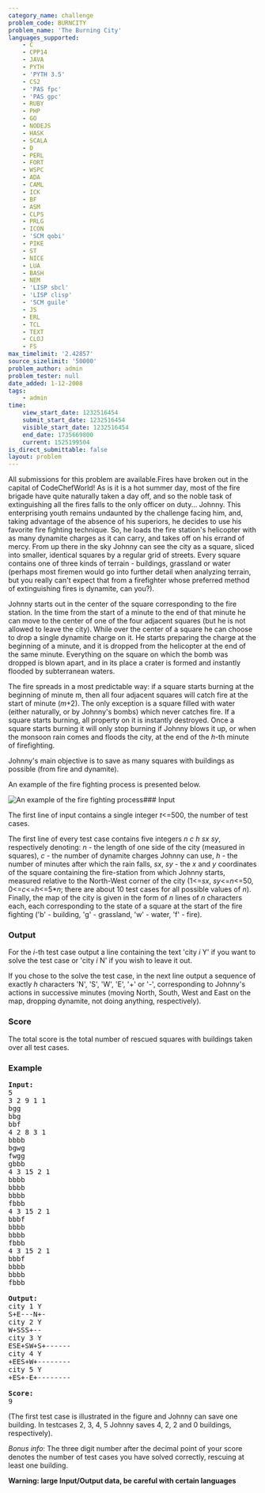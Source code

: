 ```yaml
---
category_name: challenge
problem_code: BURNCITY
problem_name: 'The Burning City'
languages_supported:
    - C
    - CPP14
    - JAVA
    - PYTH
    - 'PYTH 3.5'
    - CS2
    - 'PAS fpc'
    - 'PAS gpc'
    - RUBY
    - PHP
    - GO
    - NODEJS
    - HASK
    - SCALA
    - D
    - PERL
    - FORT
    - WSPC
    - ADA
    - CAML
    - ICK
    - BF
    - ASM
    - CLPS
    - PRLG
    - ICON
    - 'SCM qobi'
    - PIKE
    - ST
    - NICE
    - LUA
    - BASH
    - NEM
    - 'LISP sbcl'
    - 'LISP clisp'
    - 'SCM guile'
    - JS
    - ERL
    - TCL
    - TEXT
    - CLOJ
    - FS
max_timelimit: '2.42857'
source_sizelimit: '50000'
problem_author: admin
problem_tester: null
date_added: 1-12-2008
tags:
    - admin
time:
    view_start_date: 1232516454
    submit_start_date: 1232516454
    visible_start_date: 1232516454
    end_date: 1735669800
    current: 1525199504
is_direct_submittable: false
layout: problem
---
```

All submissions for this problem are available.Fires have broken out in the capital of CodeChefWorld! As is it is a hot summer day, most of the fire brigade have quite naturally taken a day off, and so the noble task of extinguishing all the fires falls to the only officer on duty... Johnny. This enterprising youth remains undaunted by the challenge facing him, and, taking advantage of the absence of his superiors, he decides to use his favorite fire fighting technique. So, he loads the fire station's helicopter with as many dynamite charges as it can carry, and takes off on his errand of mercy. From up there in the sky Johnny can see the city as a square, sliced into smaller, identical squares by a regular grid of streets. Every square contains one of three kinds of terrain - buildings, grassland or water (perhaps most firemen would go into further detail when analyzing terrain, but you really can't expect that from a firefighter whose preferred method of extinguishing fires is dynamite, can you?).

Johnny starts out in the center of the square corresponding to the fire station. In the time from the start of a minute to the end of that minute he can move to the center of one of the four adjacent squares (but he is not allowed to leave the city). While over the center of a square he can choose to drop a single dynamite charge on it. He starts preparing the charge at the beginning of a minute, and it is dropped from the helicopter at the end of the same minute. Everything on the square on which the bomb was dropped is blown apart, and in its place a crater is formed and instantly flooded by subterranean waters.

The fire spreads in a most predictable way: if a square starts burning at the beginning of minute m, then all four adjacent squares will catch fire at the start of minute (*m*+2). The only exception is a square filled with water (either naturally, or by Johnny's bombs) which never catches fire. If a square starts burning, all property on it is instantly destroyed. Once a square starts burning it will only stop burning if Johnny blows it up, or when the monsoon rain comes and floods the city, at the end of the *h*-th minute of firefighting.

Johnny's main objective is to save as many squares with buildings as possible (from fire and dynamite).

An example of the fire fighting process is presented below.

![An example of the fire fighting process](http://www.codechef.com/download/mima-burncity.png)### Input

The first line of input contains a single integer *t*<=500, the number of test cases.

The first line of every test case contains five integers *n c h sx sy*, respectively denoting: *n* - the length of one side of the city (measured in squares), *c* - the number of dynamite charges Johnny can use, *h* - the number of minutes after which the rain falls, *sx*, *sy* - the *x* and *y* coordinates of the square containing the fire-station from which Johnny starts, measured relative to the North-West corner of the city (1<=*sx*, *sy*<=*n*<=50, 0<=*c*<=*h*<=5\**n*; there are about 10 test cases for all possible values of *n*). Finally, the map of the city is given in the form of *n* lines of *n* characters each, each corresponding to the state of a square at the start of the fire fighting ('b' - building, 'g' - grassland, 'w' - water, 'f' - fire).

### Output

For the *i*-th test case output a line containing the text 'city *i* Y' if you want to solve the test case or 'city *i* N' if you wish to leave it out.

If you chose to the solve the test case, in the next line output a sequence of exactly *h* characters 'N', 'S', 'W', 'E', '+' or '-', corresponding to Johnny's actions in successive minutes (moving North, South, West and East on the map, dropping dynamite, not doing anything, respectively).

### Score

The total score is the total number of rescued squares with buildings taken over all test cases.

### Example

<pre>
<b>Input:</b>
5
3 2 9 1 1
bgg
bbg
bbf
4 2 8 3 1
bbbb
bgwg
fwgg
gbbb
4 3 15 2 1
bbbb
bbbb
bbbb
fbbb
4 3 15 2 1
bbbf
bbbb
bbbb
fbbb
4 3 15 2 1
bbbf
bbbb
bbbb
fbbb

<b>Output:</b>
city 1 Y
S+E---N+-
city 2 Y
W+SSS+--
city 3 Y
ESE+SW+S+------
city 4 Y
+EES+W+--------
city 5 Y
+ES+-E+--------

<b>Score:</b>
9
</pre>
(The first test case is illustrated in the figure and Johnny can save one building. In testcases 2, 3, 4, 5 Johnny saves 4, 2, 2 and 0 buildings, respectively).

*Bonus info*: The three digit number after the decimal point of your score denotes the number of test cases you have solved correctly, rescuing at least one building.

**Warning: large Input/Output data, be careful with certain languages**
